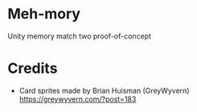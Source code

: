 # Meh-mory
Unity memory match two proof-of-concept

# Credits
* Card sprites made by Brian Huisman (GreyWyvern) https://greywyvern.com/?post=183
